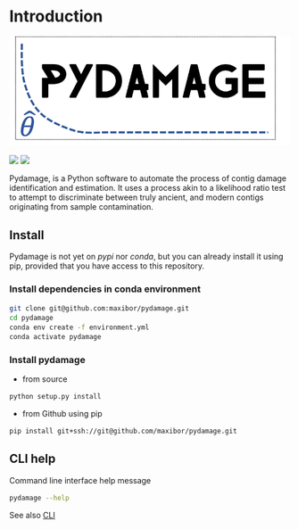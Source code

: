 # Introduction

[![](../img/logo.png)](https://github.com/maxibor/pydamage)

[![](https://github.com/maxibor/pydamage/workflows/pydamage_ci/badge.svg)](https://github.com/maxibor/pydamage/actions) [![](https://readthedocs.org/projects/pydamage/badge/?version=latest)](https://pydamage.readthedocs.io/en/latest/?badge=latest)

Pydamage, is a Python software to automate the process of contig damage identification and estimation.
It uses a process akin to a likelihood ratio test to attempt to discriminate between truly ancient, and modern contigs originating from sample contamination.

## Install

Pydamage is not yet on *pypi* nor *conda*, but you can already install it using pip, provided that you have access to this repository.

### Install dependencies in conda environment

```bash
git clone git@github.com:maxibor/pydamage.git
cd pydamage
conda env create -f environment.yml
conda activate pydamage
```

### Install pydamage

- from source

```bash
python setup.py install
```

- from Github using pip

```bash
pip install git+ssh://git@github.com/maxibor/pydamage.git
```

## CLI help

Command line interface help message

```bash
pydamage --help
```

See also [CLI](CLI)

